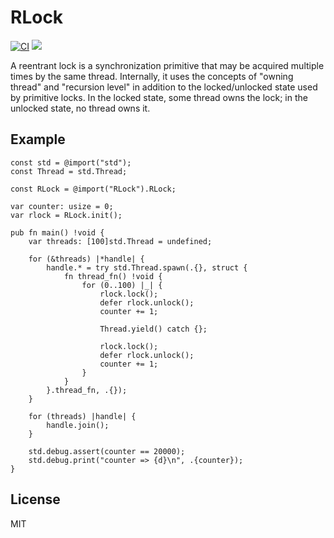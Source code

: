 # RLock

[![CI](https://github.com/dying-will-bullet/RLock/actions/workflows/ci.yaml/badge.svg)](https://github.com/dying-will-bullet/RLock/actions/workflows/ci.yaml)
![](https://img.shields.io/badge/language-zig-%23ec915c)

A reentrant lock is a synchronization primitive that may be acquired multiple times by the same thread.
Internally, it uses the concepts of "owning thread" and "recursion level" in addition to the locked/unlocked state used by primitive locks.
In the locked state, some thread owns the lock; in the unlocked state, no thread owns it.

## Example

```zig
const std = @import("std");
const Thread = std.Thread;

const RLock = @import("RLock").RLock;

var counter: usize = 0;
var rlock = RLock.init();

pub fn main() !void {
    var threads: [100]std.Thread = undefined;

    for (&threads) |*handle| {
        handle.* = try std.Thread.spawn(.{}, struct {
            fn thread_fn() !void {
                for (0..100) |_| {
                    rlock.lock();
                    defer rlock.unlock();
                    counter += 1;

                    Thread.yield() catch {};

                    rlock.lock();
                    defer rlock.unlock();
                    counter += 1;
                }
            }
        }.thread_fn, .{});
    }

    for (threads) |handle| {
        handle.join();
    }

    std.debug.assert(counter == 20000);
    std.debug.print("counter => {d}\n", .{counter});
}
```

## License

MIT
